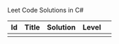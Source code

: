 Leet Code Solutions in C#


|  Id | Title   | Solution   | Level       |   |
|---|---|---|---|---|
|   |   |   |   |   |
